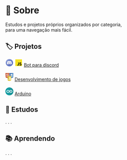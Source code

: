 # :book: Sobre
Estudos e projetos próprios organizados por categoria, <br>
para uma navegação mais fácil.
## :label: Projetos
<img src="https://github.com/Nerd0000/Estudos/blob/master/config/discord.png" height="25" width="25"></img>
<img src="https://github.com/Nerd0000/Estudos/blob/master/config/javascript.png" height="25" width="25"></img>
<a href="https://github.com/Nerd0000/Player-discord-bot"> Bot para discord</a>
<br> <br>
<img src="https://github.com/Nerd0000/Estudos/blob/master/config/web.png" height="25" width="25"></img>
<a href="https://github.com/Nerd0000/Desenvolvimento-de-jogos"> Desenvolvimento de jogos</a>
<br> <br>
<img src="https://github.com/Nerd0000/Estudos/blob/master/config/arduino.png" height="25" width="25"></img>
<a href="https://github.com/Nerd0000/Arduino"> Arduino</a>
<br>
## :scroll: Estudos
. . .
## :books: Aprendendo
. . .
